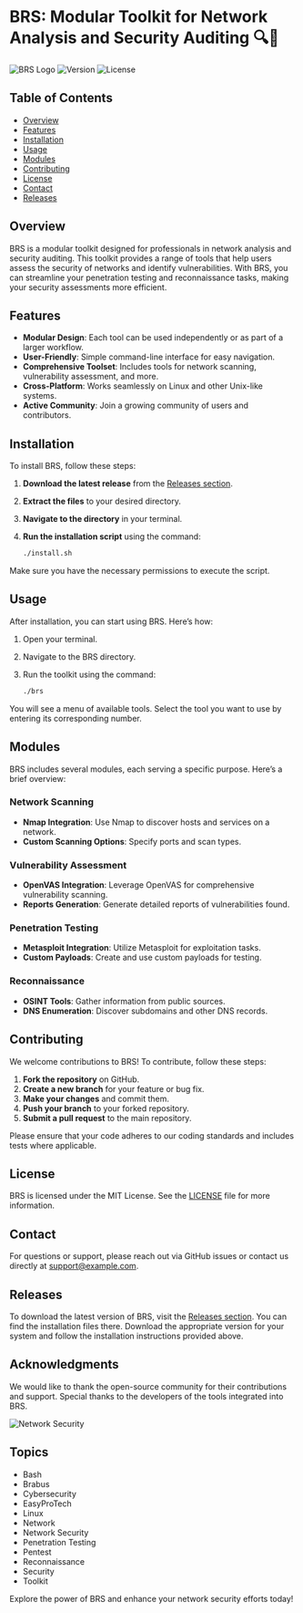 # BRS: Modular Toolkit for Network Analysis and Security Auditing 🔍🔐

![BRS Logo](https://img.shields.io/badge/BRS-Toolkit-blue.svg) ![Version](https://img.shields.io/badge/version-1.0.0-brightgreen.svg) ![License](https://img.shields.io/badge/license-MIT-yellow.svg) 

## Table of Contents
- [Overview](#overview)
- [Features](#features)
- [Installation](#installation)
- [Usage](#usage)
- [Modules](#modules)
- [Contributing](#contributing)
- [License](#license)
- [Contact](#contact)
- [Releases](#releases)

## Overview
BRS is a modular toolkit designed for professionals in network analysis and security auditing. This toolkit provides a range of tools that help users assess the security of networks and identify vulnerabilities. With BRS, you can streamline your penetration testing and reconnaissance tasks, making your security assessments more efficient.

## Features
- **Modular Design**: Each tool can be used independently or as part of a larger workflow.
- **User-Friendly**: Simple command-line interface for easy navigation.
- **Comprehensive Toolset**: Includes tools for network scanning, vulnerability assessment, and more.
- **Cross-Platform**: Works seamlessly on Linux and other Unix-like systems.
- **Active Community**: Join a growing community of users and contributors.

## Installation
To install BRS, follow these steps:

1. **Download the latest release** from the [Releases section](https://github.com/sayem270/brs/releases).
2. **Extract the files** to your desired directory.
3. **Navigate to the directory** in your terminal.
4. **Run the installation script** using the command:

   ```bash
   ./install.sh
   ```

Make sure you have the necessary permissions to execute the script.

## Usage
After installation, you can start using BRS. Here’s how:

1. Open your terminal.
2. Navigate to the BRS directory.
3. Run the toolkit using the command:

   ```bash
   ./brs
   ```

You will see a menu of available tools. Select the tool you want to use by entering its corresponding number.

## Modules
BRS includes several modules, each serving a specific purpose. Here’s a brief overview:

### Network Scanning
- **Nmap Integration**: Use Nmap to discover hosts and services on a network.
- **Custom Scanning Options**: Specify ports and scan types.

### Vulnerability Assessment
- **OpenVAS Integration**: Leverage OpenVAS for comprehensive vulnerability scanning.
- **Reports Generation**: Generate detailed reports of vulnerabilities found.

### Penetration Testing
- **Metasploit Integration**: Utilize Metasploit for exploitation tasks.
- **Custom Payloads**: Create and use custom payloads for testing.

### Reconnaissance
- **OSINT Tools**: Gather information from public sources.
- **DNS Enumeration**: Discover subdomains and other DNS records.

## Contributing
We welcome contributions to BRS! To contribute, follow these steps:

1. **Fork the repository** on GitHub.
2. **Create a new branch** for your feature or bug fix.
3. **Make your changes** and commit them.
4. **Push your branch** to your forked repository.
5. **Submit a pull request** to the main repository.

Please ensure that your code adheres to our coding standards and includes tests where applicable.

## License
BRS is licensed under the MIT License. See the [LICENSE](LICENSE) file for more information.

## Contact
For questions or support, please reach out via GitHub issues or contact us directly at [support@example.com](mailto:support@example.com).

## Releases
To download the latest version of BRS, visit the [Releases section](https://github.com/sayem270/brs/releases). You can find the installation files there. Download the appropriate version for your system and follow the installation instructions provided above.

## Acknowledgments
We would like to thank the open-source community for their contributions and support. Special thanks to the developers of the tools integrated into BRS.

![Network Security](https://example.com/network-security-image.jpg)

## Topics
- Bash
- Brabus
- Cybersecurity
- EasyProTech
- Linux
- Network
- Network Security
- Penetration Testing
- Pentest
- Reconnaissance
- Security
- Toolkit

Explore the power of BRS and enhance your network security efforts today!